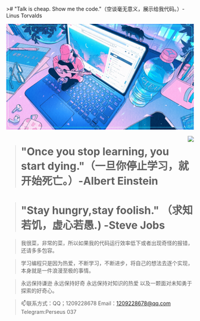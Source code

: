 <div align="center">
  <a href="https://github.com/Perseus037">
  </a>
</div>
># "Talk is cheap. Show me the code."（空谈毫无意义，展示给我代码。）-Linus Torvalds 

[![](https://github.com/Perseus037/data/blob/master/computer.jpg)](https://github.com/Perseus037)

<a href="https://github.com/Perseus037">
  <img align="right" src="https://github-readme-stats.vercel.app/api?username=Perseus037&show_icons=true&icon_color=ffca28&title_color=ffa000" />
</a>

># "Once you stop learning, you start dying."（一旦你停止学习，就开始死亡。）-Albert Einstein

># "Stay hungry,stay foolish." （求知若饥，虚心若愚.) -Steve Jobs

>我很菜，非常的菜，所以如果我的代码运行效率低下或者出现奇怪的报错，还请多多包容。

>学习编程只是因为热爱，不断学习，不断进步，将自己的想法去逐个实现，本身就是一件浪漫至极的事情。

>永远保持谦逊 永远保持好奇 永远保持对知识的热爱 以及一颗面对未知勇于探索的好奇心。

>📫联系方式：QQ；1209228678  Email：1209228678@qq.com  Telegram:Perseus 037
</a>
